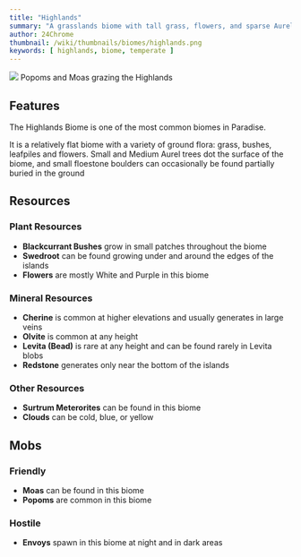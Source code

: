```yaml
---
title: "Highlands"
summary: "A grasslands biome with tall grass, flowers, and sparse Aurel trees"
author: 24Chrome
thumbnail: /wiki/thumbnails/biomes/highlands.png
keywords: [ highlands, biome, temperate ]
---
```


<img src="/wiki/biomes/highlands.png">
Popoms and Moas grazing the Highlands

## Features
The Highlands Biome is one of the most common biomes in Paradise. 

It is a relatively flat biome with a variety of ground flora: grass, bushes, leafpiles and flowers.
Small and Medium Aurel trees dot the surface of the biome, and small floestone boulders can occasionally be found partially buried in the ground


## Resources

### Plant Resources
* **Blackcurrant Bushes** grow in small patches throughout the biome
* **Swedroot** can be found growing under and around the edges of the islands
* **Flowers** are mostly White and Purple in this biome

### Mineral Resources
* **Cherine** is common at higher elevations and usually generates in large veins
* **Olvite** is common at any height
* **Levita (Bead)** is rare at any height and can be found rarely in Levita blobs
* **Redstone** generates only near the bottom of the islands

### Other Resources
* **Surtrum Meterorites** can be found in this biome
* **Clouds** can be cold, blue, or yellow

## Mobs

### Friendly
* **Moas** can be found in this biome
* **Popoms** are common in this biome


### Hostile
* **Envoys** spawn in this biome at night and in dark areas

